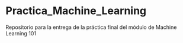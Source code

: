 # Practica_Machine_Learning
Repositorio para la entrega de la práctica final del módulo de Machine Learning 101
